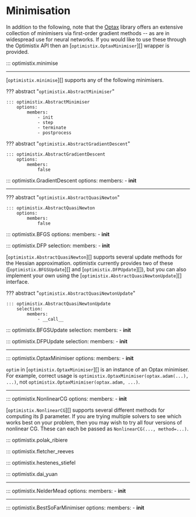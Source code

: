 # Minimisation

In addition to the following, note that the [Optax](https://github.com/deepmind/optax) library offers an extensive collection of minimisers via first-order gradient methods -- as are in widespread use for neural networks. If you would like to use these through the Optimistix API then an [`optimistix.OptaxMinimiser`][] wrapper is provided.

::: optimistix.minimise

---

[`optimistix.minimise`][] supports any of the following minimisers.

??? abstract "`optimistix.AbstractMinimiser`"

    ::: optimistix.AbstractMinimiser
        options:
            members:
                - init
                - step
                - terminate
                - postprocess

??? abstract "`optimistix.AbstractGradientDescent`"

    ::: optimistix.AbstractGradientDescent
        options:
            members:
                false

::: optimistix.GradientDescent
    options:
        members:
            - __init__

---

??? abstract "`optimistix.AbstractQuasiNewton`"

    ::: optimistix.AbstractQuasiNewton
        options:
            members:
                false

::: optimistix.BFGS
    options:
        members:
            - __init__

::: optimistix.DFP
    selection:
        members:
            - __init__

[`optimistix.AbstractQuasiNewton`][] supports several update methods for the Hessian approximation. optimistix currently provides two of these ([`optimistix.BFGSUpdate`][] and [`optimistix.DFPUpdate`][]), but you can also implement your own using the [`optimistix.AbstractQuasiNewtonUpdate`][] interface.

??? abstract "`optimistix.AbstractQuasiNewtonUpdate`"

    ::: optimistix.AbstractQuasiNewtonUpdate
        selection:
            members:
                - __call__

::: optimistix.BFGSUpdate
    selection:
        members:
            - __init__

::: optimistix.DFPUpdate
    selection:
        members:
            - __init__


---

::: optimistix.OptaxMinimiser
    options:
        members:
            - __init__

`optim` in [`optimistix.OptaxMinimiser`][] is an instance of an Optax minimiser. For example, correct usage is `optimistix.OptaxMinimiser(optax.adam(...), ...)`, not `optimistix.OptaxMinimiser(optax.adam, ...)`.

---

::: optimistix.NonlinearCG
    options:
        members:
            - __init__

[`optimistix.NonlinearCG`][] supports several different methods for computing its β parameter. If you are trying multiple solvers to see which works best on your problem, then you may wish to try all four versions of nonlinear CG. These can each be passed as `NonlinearCG(..., method=...)`.

::: optimistix.polak_ribiere

::: optimistix.fletcher_reeves

::: optimistix.hestenes_stiefel

::: optimistix.dai_yuan

---

::: optimistix.NelderMead
    options:
        members:
            - __init__

---

::: optimistix.BestSoFarMinimiser
    options:
        members:
            - __init__
